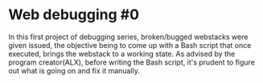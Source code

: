 # Web debugging #0
In this first project of debugging series, broken/bugged webstacks were given issued, the objective being to come up with a Bash script that once executed, brings the webstack to a working state. As advised by the program creator(ALX), before writing the Bash script, it's prudent to figure out what is going on and fix it manually.
